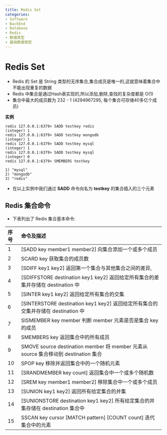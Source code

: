 ```yaml
---
title: Redis Set
categories:
- Software
- BackEnd
- Database
- Redis
- 数据类型
- 基础数据类型
---
```

# Redis Set

- Redis 的 Set 是 String 类型的无序集合,集合成员是唯一的,这就意味着集合中不能出现重复的数据
- Redis 中集合是通过Hash表实现的,所以添加,删除,查找的复杂度都是 O(1)
- 集合中最大的成员数为 232 - 1 (4294967295, 每个集合可存储40多亿个成员)

**实例**

```
redis 127.0.0.1:6379> SADD testkey redis
(integer) 1
redis 127.0.0.1:6379> SADD testkey mongodb
(integer) 1
redis 127.0.0.1:6379> SADD testkey mysql
(integer) 1
redis 127.0.0.1:6379> SADD testkey mysql
(integer) 0
redis 127.0.0.1:6379> SMEMBERS testkey

1) "mysql"
2) "mongodb"
3) "redis"
```

- 在以上实例中我们通过 **SADD** 命令向名为 **testkey** 的集合插入的三个元素

## Redis 集合命令

- 下表列出了 Redis 集合基本命令:

| 序号 | 命令及描述                                                   |
| :--- | :----------------------------------------------------------- |
| 1    | [SADD key member1 member2\]  向集合添加一个或多个成员        |
| 2    | SCARD key  获取集合的成员数                                  |
| 3    | [SDIFF key1 key2\]  返回第一个集合与其他集合之间的差异,      |
| 4    | [SDIFFSTORE destination key1 key2\]  返回给定所有集合的差集并存储在 destination 中 |
| 5    | [SINTER key1 key2\]  返回给定所有集合的交集                  |
| 6    | [SINTERSTORE destination key1 key2\]  返回给定所有集合的交集并存储在 destination 中 |
| 7    | SISMEMBER key member  判断 member 元素是否是集合 key 的成员  |
| 8    | SMEMBERS key  返回集合中的所有成员                           |
| 9    | SMOVE source destination member  将 member 元素从 source 集合移动到 destination 集合 |
| 10   | SPOP key  移除并返回集合中的一个随机元素                     |
| 11   | [SRANDMEMBER key count\]  返回集合中一个或多个随机数         |
| 12   | [SREM key member1 member2\]  移除集合中一个或多个成员        |
| 13   | [SUNION key1 key2]  返回所有给定集合的并集                   |
| 14   | [SUNIONSTORE destination key1 key2\]  所有给定集合的并集存储在 destination 集合中 |
| 15   | SSCAN key cursor [MATCH pattern\] [COUNT count]  迭代集合中的元素 |